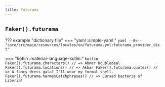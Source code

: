 ```yaml
---
title: futurama
---
```


## `Faker().futurama`

??? example "dictionary file"
    === "yaml :simple-yaml:"
        ```yaml
        --8<-- "core/src/main/resources/locales/en/futurama.yml:futurama_provider_dict"
        ```

=== "kotlin :material-language-kotlin:"
    ```kotlin
    Faker().futurama.characters() // => Abner Doubledeal
    Faker().futurama.locations() // => Akbar
    Faker().futurama.quotes() // => A fancy dress gala? I'll wear my formal shell.
    Faker().futurama.hermesCatchphrases() // => Cursed bacteria of Liberia!
    ```
